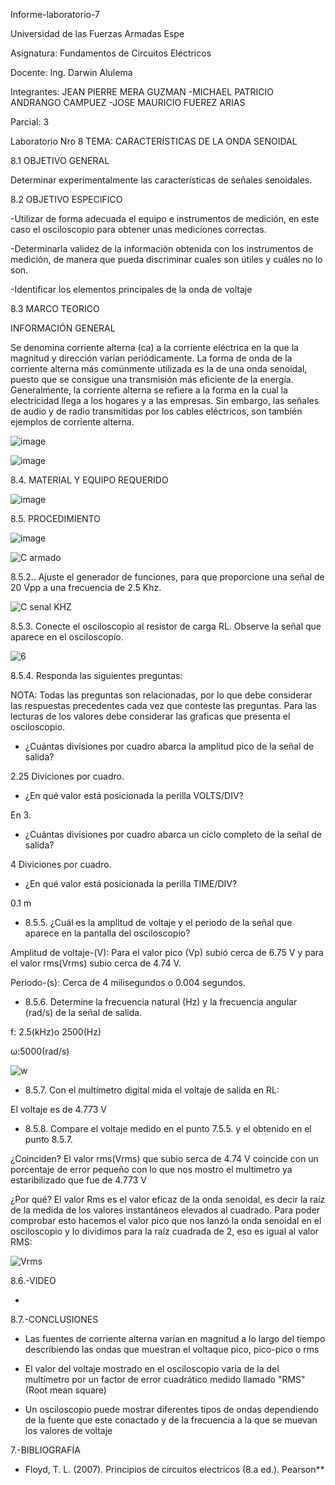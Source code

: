 Informe-laboratorio-7

Universidad de las Fuerzas Armadas Espe

Asignatura: Fundamentos de Circuitos Eléctricos

Docente: Ing. Darwin Alulema

Integrantes: JEAN PIERRE MERA GUZMAN -MICHAEL PATRICIO ANDRANGO CAMPUEZ -JOSE MAURICIO FUEREZ ARIAS

Parcial: 3

Laboratorio Nro 8 TEMA: CARACTERÍSTICAS DE LA ONDA SENOIDAL

8.1 OBJETIVO GENERAL

Determinar experimentalmente las características de señales senoidales.

8.2 OBJETIVO ESPECIFICO

-Utilizar de forma adecuada el equipo e instrumentos de medición, en este caso el osciloscopio para obtener unas mediciones correctas.

-Determinarla validez de la información obtenida con los instrumentos de medición, de manera que pueda discriminar cuales son útiles y cuáles no lo son.

-Identificar los elementos principales de la onda de voltaje

8.3 MARCO TEORICO

INFORMACIÓN GENERAL

Se denomina corriente alterna (ca) a la corriente eléctrica en la que la magnitud y dirección varían periódicamente. La forma de onda de la corriente alterna más comúnmente utilizada es la de una onda senoidal, puesto que se consigue una transmisión más eficiente de la energía. Generalmente, la corriente alterna se refiere a la forma en la cual la electricidad llega a los hogares y a las empresas. Sin embargo, las señales de audio y de radio transmitidas por los cables eléctricos, son también ejemplos de corriente alterna.
 
![image](https://user-images.githubusercontent.com/104911658/219137803-3be64614-2977-4493-ae38-6c072e6d2849.png)

![image](https://user-images.githubusercontent.com/104911658/219138223-62fd2e0e-55a2-4f09-a94b-2f59ce91b89a.png)

8.4. MATERIAL Y EQUIPO REQUERIDO

![image](https://user-images.githubusercontent.com/107088999/219174445-541272ab-f8e3-4d7c-a278-d36c1c18a40b.png)

8.5. PROCEDIMIENTO

![image](https://user-images.githubusercontent.com/107088999/219174566-5a31f846-7845-4ebb-b392-a002512c7c06.png)

![C armado](https://user-images.githubusercontent.com/117534483/219407025-665f58b0-3271-4a1f-a632-5d41c214a51f.png)

8.5.2.. Ajuste el generador de funciones, para que proporcione una señal de 20 Vpp a
una frecuencia de 2.5 Khz.

![C senal KHZ](https://user-images.githubusercontent.com/117534483/219407150-899cd0ee-016e-4827-8872-530e7f2cd487.png)

8.5.3. Conecte el osciloscopio al resistor de carga RL. Observe la señal que aparece en
el osciloscopio.

![6](https://user-images.githubusercontent.com/117534483/219410160-eebf0048-2df6-4eef-8eea-9d82c92b2382.jpeg)

8.5.4. Responda las siguientes preguntas:

NOTA: Todas las preguntas son relacionadas, por lo que debe considerar las respuestas
precedentes cada vez que conteste las preguntas. Para las lecturas de los valores debe
considerar las graficas que presenta el osciloscopio.

*  ¿Cuántas divisiones por cuadro abarca la amplitud pico de la señal de salida?

2.25 Diviciones por cuadro.

*  ¿En qué valor está posicionada la perilla VOLTS/DIV? 	

En 3.

*  ¿Cuántas divisiones por cuadro abarca un ciclo completo de la señal de salida?

4 Diviciones por cuadro.

* ¿En qué valor está posicionada la perilla TIME/DIV? 	

0.1 m

*  8.5.5.	¿Cuál es la amplitud de voltaje y el periodo de la señal que aparece en la pantalla del osciloscopio?

Amplitud de voltaje-(V): Para el valor pico (Vp) subió cerca de 6.75 V y para el valor rms(Vrms) subio cerca de 4.74 V.

Periodo-(s): Cerca de 4 milisegundos o 0.004 segundos.

*  8.5.6.	Determine la frecuencia natural (Hz) y la frecuencia angular (rad/s) de la señal de salida.

f: 2.5(kHz)o 2500(Hz) 

ω:5000(rad/s)

![w](https://user-images.githubusercontent.com/117534483/219419420-3db5d61f-ca48-4e9e-be45-98ab5862a7ed.png)

*  8.5.7.	Con el multímetro digital mida el voltaje de salida en RL:

El voltaje es de 4.773 V

*  8.5.8.	Compare el voltaje medido en el punto 7.5.5. y el obtenido en el punto 8.5.7.

¿Coinciden? 
El valor rms(Vrms) que subio serca de 4.74 V coincide con un porcentaje de error pequeño con lo que nos mostro el multimetro ya estaribilizado que fue de 4.773 V

¿Por qué?
El valor Rms es el valor eficaz de la onda senoidal, es decir la raíz de la medida de los valores instantáneos elevados al cuadrado. Para poder comprobar esto hacemos el valor pico que nos lanzó la onda senoidal en el osciloscopio y lo dividimos para la raíz cuadrada de 2, eso es igual al valor RMS:

![Vrms](https://user-images.githubusercontent.com/117534483/219418755-deb3b36c-cedf-47c5-9a9f-39d33a9d4d08.png)

8.6.-VIDEO

*  

8.7.-CONCLUSIONES

*  Las fuentes de corriente alterna varían en magnitud a lo largo del tiempo describiendo las ondas que muestran el voltaque pico, pico-pico o rms

*  El valor del voltaje mostrado en el osciloscopio varia de la del multímetro por un factor de error cuadrático medido llamado "RMS" (Root mean square)

*  Un osciloscopio puede mostrar diferentes tipos de ondas dependiendo de la fuente que este conactado y de la frecuencia a la que se muevan los valores de voltaje

7.-BIBLIOGRAFÍA

*  Floyd, T. L. (2007). Principios de circuitos electricos (8.a ed.). Pearson**










